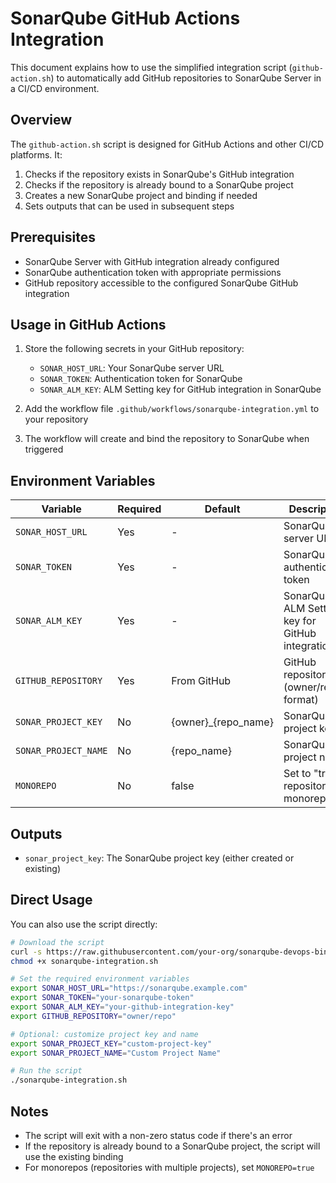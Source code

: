 # SonarQube GitHub Actions Integration

This document explains how to use the simplified integration script (`github-action.sh`) to automatically add GitHub repositories to SonarQube Server in a CI/CD environment.

## Overview

The `github-action.sh` script is designed for GitHub Actions and other CI/CD platforms. It:

1. Checks if the repository exists in SonarQube's GitHub integration
2. Checks if the repository is already bound to a SonarQube project
3. Creates a new SonarQube project and binding if needed
4. Sets outputs that can be used in subsequent steps

## Prerequisites

- SonarQube Server with GitHub integration already configured
- SonarQube authentication token with appropriate permissions
- GitHub repository accessible to the configured SonarQube GitHub integration

## Usage in GitHub Actions

1. Store the following secrets in your GitHub repository:
   - `SONAR_HOST_URL`: Your SonarQube server URL
   - `SONAR_TOKEN`: Authentication token for SonarQube
   - `SONAR_ALM_KEY`: ALM Setting key for GitHub integration in SonarQube

2. Add the workflow file `.github/workflows/sonarqube-integration.yml` to your repository

3. The workflow will create and bind the repository to SonarQube when triggered

## Environment Variables

| Variable | Required | Default | Description |
|----------|----------|---------|-------------|
| `SONAR_HOST_URL` | Yes | - | SonarQube server URL |
| `SONAR_TOKEN` | Yes | - | SonarQube authentication token |
| `SONAR_ALM_KEY` | Yes | - | SonarQube ALM Setting key for GitHub integration |
| `GITHUB_REPOSITORY` | Yes | From GitHub | GitHub repository (owner/repo format) |
| `SONAR_PROJECT_KEY` | No | {owner}_{repo_name} | SonarQube project key |
| `SONAR_PROJECT_NAME` | No | {repo_name} | SonarQube project name |
| `MONOREPO` | No | false | Set to "true" if repository is a monorepo |

## Outputs

- `sonar_project_key`: The SonarQube project key (either created or existing)

## Direct Usage

You can also use the script directly:

```bash
# Download the script
curl -s https://raw.githubusercontent.com/your-org/sonarqube-devops-bind/main/sonarqube-server/github/github-action.sh -o sonarqube-integration.sh
chmod +x sonarqube-integration.sh

# Set the required environment variables
export SONAR_HOST_URL="https://sonarqube.example.com"
export SONAR_TOKEN="your-sonarqube-token"
export SONAR_ALM_KEY="your-github-integration-key"
export GITHUB_REPOSITORY="owner/repo"

# Optional: customize project key and name
export SONAR_PROJECT_KEY="custom-project-key"
export SONAR_PROJECT_NAME="Custom Project Name"

# Run the script
./sonarqube-integration.sh
```

## Notes

- The script will exit with a non-zero status code if there's an error
- If the repository is already bound to a SonarQube project, the script will use the existing binding
- For monorepos (repositories with multiple projects), set `MONOREPO=true`
